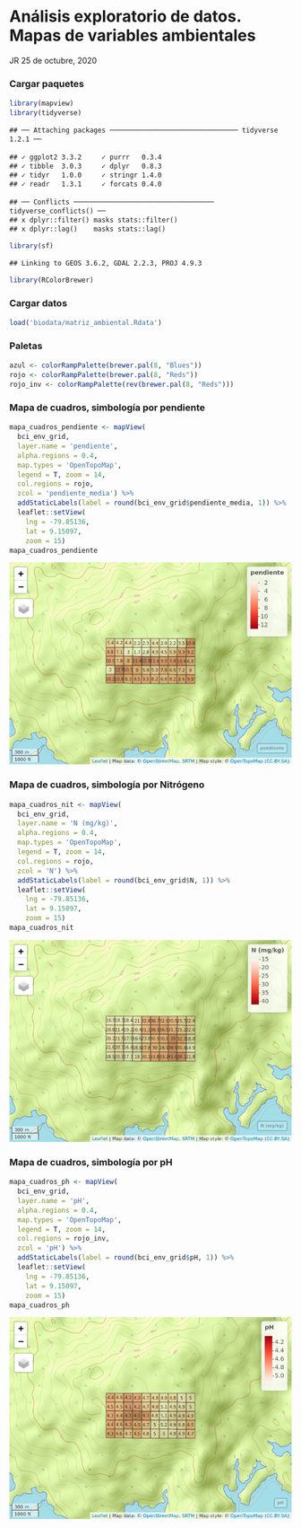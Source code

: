 Análisis exploratorio de datos. Mapas de variables ambientales
================
JR
25 de octubre, 2020

### Cargar paquetes

``` r
library(mapview)
library(tidyverse)
```

    ## ── Attaching packages ──────────────────────────────── tidyverse 1.2.1 ──

    ## ✓ ggplot2 3.3.2     ✓ purrr   0.3.4
    ## ✓ tibble  3.0.3     ✓ dplyr   0.8.3
    ## ✓ tidyr   1.0.0     ✓ stringr 1.4.0
    ## ✓ readr   1.3.1     ✓ forcats 0.4.0

    ## ── Conflicts ─────────────────────────────────── tidyverse_conflicts() ──
    ## x dplyr::filter() masks stats::filter()
    ## x dplyr::lag()    masks stats::lag()

``` r
library(sf)
```

    ## Linking to GEOS 3.6.2, GDAL 2.2.3, PROJ 4.9.3

``` r
library(RColorBrewer)
```

### Cargar datos

``` r
load('biodata/matriz_ambiental.Rdata')
```

### Paletas

``` r
azul <- colorRampPalette(brewer.pal(8, "Blues"))
rojo <- colorRampPalette(brewer.pal(8, "Reds"))
rojo_inv <- colorRampPalette(rev(brewer.pal(8, "Reds")))
```

### Mapa de cuadros, simbología por pendiente

``` r
mapa_cuadros_pendiente <- mapView(
  bci_env_grid,
  layer.name = 'pendiente',
  alpha.regions = 0.4,
  map.types = 'OpenTopoMap',
  legend = T, zoom = 14,
  col.regions = rojo,
  zcol = 'pendiente_media') %>%
  addStaticLabels(label = round(bci_env_grid$pendiente_media, 1)) %>%
  leaflet::setView(
    lng = -79.85136,
    lat = 9.15097,
    zoom = 15)
mapa_cuadros_pendiente
```

![](aed_4_mapas_variables_ambientales_files/figure-gfm/unnamed-chunk-4-1.png)<!-- -->

### Mapa de cuadros, simbología por Nitrógeno

``` r
mapa_cuadros_nit <- mapView(
  bci_env_grid,
  layer.name = 'N (mg/kg)',
  alpha.regions = 0.4,
  map.types = 'OpenTopoMap',
  legend = T, zoom = 14,
  col.regions = rojo,
  zcol = 'N') %>%
  addStaticLabels(label = round(bci_env_grid$N, 1)) %>%
  leaflet::setView(
    lng = -79.85136,
    lat = 9.15097,
    zoom = 15)
mapa_cuadros_nit
```

![](aed_4_mapas_variables_ambientales_files/figure-gfm/unnamed-chunk-5-1.png)<!-- -->

### Mapa de cuadros, simbología por pH

``` r
mapa_cuadros_ph <- mapView(
  bci_env_grid,
  layer.name = 'pH',
  alpha.regions = 0.4,
  map.types = 'OpenTopoMap',
  legend = T, zoom = 14,
  col.regions = rojo_inv,
  zcol = 'pH') %>%
  addStaticLabels(label = round(bci_env_grid$pH, 1)) %>%
  leaflet::setView(
    lng = -79.85136,
    lat = 9.15097,
    zoom = 15)
mapa_cuadros_ph
```

![](aed_4_mapas_variables_ambientales_files/figure-gfm/unnamed-chunk-6-1.png)<!-- -->
